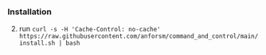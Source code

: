 ### Installation
2. run `curl -s -H 'Cache-Control: no-cache' https://raw.githubusercontent.com/anforsm/command_and_control/main/install.sh | bash`
